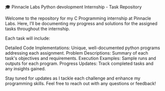 🎓 Pinnacle Labs Python devolopment Internship - Task Repository

Welcome to the repository for my C Programming internship at Pinnacle Labs. Here, I’ll be documenting my progress and solutions for the assigned tasks throughout the internship.

Each task will include:

Detailed Code Implementations: Unique, well-documented python  programs addressing each assignment. 
Problem Descriptions: Summary of each task's objectives and requirements.
Execution Examples: Sample runs and outputs for each program.
Progress Updates: Track completed tasks and any insights gained.

Stay tuned for updates as I tackle each challenge and enhance my programming skills. Feel free to reach out with any questions or feedback!
